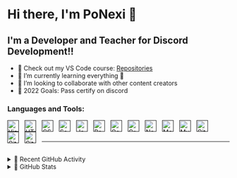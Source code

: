 # Hi there, I'm PoNexi 👋 

## I'm a Developer and Teacher for Discord Development!!

- 🔭 Check out my VS Code course: [Repositories](https://github.com/PoNexiOFF?tab=repositories)
- 🌱 I’m currently learning everything 🤣
- 👯 I’m looking to collaborate with other content creators
- 🥅 2022 Goals: Pass certify on discord

### Languages and Tools:

[<img align="left" alt="Visual Studio Code" width="26px" src="https://cdn.jsdelivr.net/gh/devicons/devicon/icons/vscode/vscode-original.svg" style="padding-right:10px;" />]()
[<img align="left" alt="HTML5" width="26px" src="https://cdn.jsdelivr.net/gh/devicons/devicon/icons/html5/html5-original.svg" style="padding-right:10px;" />]()
[<img align="left" alt="CSS3" width="26px" src="https://cdn.jsdelivr.net/gh/devicons/devicon/icons/css3/css3-original.svg" style="padding-right:10px;" />]()
[<img align="left" alt="Sass" width="26px" src="https://cdn.jsdelivr.net/gh/devicons/devicon/icons/sass/sass-original.svg" style="padding-right:10px;" />]()
[<img align="left" alt="JavaScript" width="26px" src="https://cdn.jsdelivr.net/gh/devicons/devicon/icons/javascript/javascript-original.svg" style="padding-right:10px;" />]()
[<img align="left" alt="React" width="26px" src="https://cdn.jsdelivr.net/gh/devicons/devicon/icons/react/react-original.svg" style="padding-right:10px;" />]()
[<img align="left" alt="Gatsby" width="26px" src="https://cdn.jsdelivr.net/gh/devicons/devicon/icons/gatsby/gatsby-original.svg" style="padding-right:10px;" />]()
[<img align="left" alt="GraphQL" width="26px" src="https://cdn.jsdelivr.net/gh/devicons/devicon/icons/graphql/graphql-plain.svg" style="padding-right:10px;" />]()
[<img align="left" alt="Node.js" width="26px" src="https://cdn.jsdelivr.net/gh/devicons/devicon/icons/nodejs/nodejs-original.svg" style="padding-right:10px;" />]()
[<img align="left" alt="MongoDB" width="26px" src="https://cdn.jsdelivr.net/gh/devicons/devicon/icons/mongodb/mongodb-original.svg" style="padding-right:10px;" />]()
[<img align="left" alt="MySQL" width="26px" src="https://cdn.jsdelivr.net/gh/devicons/devicon/icons/mysql/mysql-original.svg" style="padding-right:10px;" />]()
[<img align="left" alt="Git" width="26px" src="https://cdn.jsdelivr.net/gh/devicons/devicon/icons/git/git-original.svg" style="padding-right:10px;" />]()
[<img align="left" alt="GitHub" width="26px" src="https://user-images.githubusercontent.com/3369400/139447912-e0f43f33-6d9f-45f8-be46-2df5bbc91289.png" style="padding-right:10px;" />]()
[<img align="left" alt="GitHub" width="26px" src="https://user-images.githubusercontent.com/3369400/139448065-39a229ba-4b06-434b-bc67-616e2ed80c8f.png" style="padding-right:10px;" />]()

<br />
<br />

---

<br />

<details>
  <summary>📍 Recent GitHub Activity</summary>
  
<!--START_SECTION:activity-->
1. ✏️ Commits to [#1] Milltan Discord Bot (v.1.0.0 Pré-relase)
<!--END_SECTION:activity-->

</details>

<details>
  <summary>📘 GitHub Stats</summary>

  <img align="left" alt="PoNexi's GitHub Stats" src="https://github-readme-stats.vercel.app/api?username=PoNexiOFF&show_icons=true&hide_border=false&title_color=08A7F1&icon_color=7FD6FF&bg_color=09131B&text_color=ffffff&border_color=5879FF" />
  <img align="left" alt="PoNexi's GitHub Stats" src=(https://github-readme-stats.vercel.app/api/top-langs/?username=PoNexiOFF)](https://github.com/PoNexiOFF/github-readme-stats)
  
</details>
